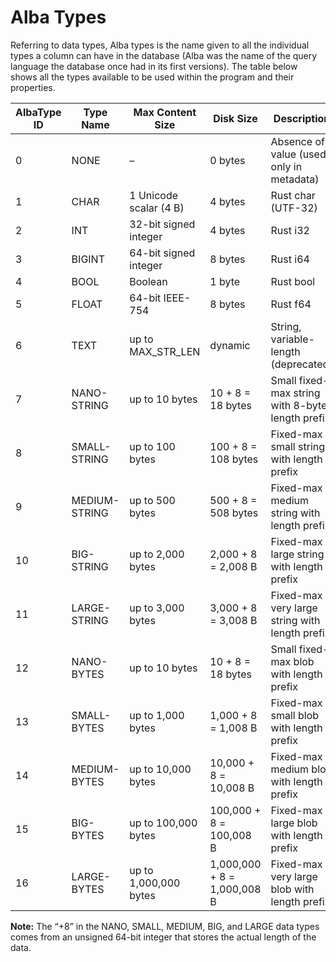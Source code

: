# Alba Types
Referring to data types, Alba types is the name given to all the individual types a column can have in the database (Alba was the name of the query language the database once had in its first versions). The table below shows all the types available to be used within the program and their properties.

| AlbaType ID | Type Name      | Max Content Size        | Disk Size            | Description                                                  |
|-------------|----------------|-------------------------|----------------------|--------------------------------------------------------------|
| 0           | NONE           | –                       | 0 bytes              | Absence of value (used only in metadata)                     |
| 1           | CHAR           | 1 Unicode scalar (4 B)  | 4 bytes              | Rust char (UTF-32)                                           |
| 2           | INT            | 32-bit signed integer   | 4 bytes              | Rust i32                                                     |
| 3           | BIGINT         | 64-bit signed integer   | 8 bytes              | Rust i64                                                     |
| 4           | BOOL           | Boolean                 | 1 byte               | Rust bool                                                    |
| 5           | FLOAT          | 64-bit IEEE-754         | 8 bytes              | Rust f64                                                     |
| 6           | TEXT           | up to MAX_STR_LEN       | dynamic              | String, variable-length (deprecated)                         |
| 7           | NANO-STRING    | up to 10 bytes          | 10 + 8 = 18 bytes    | Small fixed-max string with 8-byte length prefix             |
| 8           | SMALL-STRING   | up to 100 bytes         | 100 + 8 = 108 bytes  | Fixed-max small string with length prefix                    |
| 9           | MEDIUM-STRING  | up to 500 bytes         | 500 + 8 = 508 bytes  | Fixed-max medium string with length prefix                   |
| 10          | BIG-STRING     | up to 2,000 bytes       | 2,000 + 8 = 2,008 B  | Fixed-max large string with length prefix                    |
| 11          | LARGE-STRING   | up to 3,000 bytes       | 3,000 + 8 = 3,008 B  | Fixed-max very large string with length prefix               |
| 12          | NANO-BYTES     | up to 10 bytes          | 10 + 8 = 18 bytes    | Small fixed-max blob with length prefix                      |
| 13          | SMALL-BYTES    | up to 1,000 bytes       | 1,000 + 8 = 1,008 B  | Fixed-max small blob with length prefix                      |
| 14          | MEDIUM-BYTES   | up to 10,000 bytes      | 10,000 + 8 = 10,008 B| Fixed-max medium blob with length prefix                     |
| 15          | BIG-BYTES      | up to 100,000 bytes     | 100,000 + 8 = 100,008 B | Fixed-max large blob with length prefix                  |
| 16          | LARGE-BYTES    | up to 1,000,000 bytes   | 1,000,000 + 8 = 1,000,008 B | Fixed-max very large blob with length prefix         |

**Note:** The “+8” in the NANO, SMALL, MEDIUM, BIG, and LARGE data types comes from an unsigned 64-bit integer that stores the actual length of the data.
